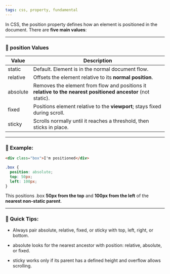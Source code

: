```yaml
---
tags: css, property, fundamental
---
```


In CSS, the position property defines how an element is positioned in the document. There are **five main values**:

---

### **🔧 position Values**

|**Value**|**Description**|
|---|---|
|static|Default. Element is in the normal document flow.|
|relative|Offsets the element relative to its **normal position**.|
|absolute|Removes the element from flow and positions it **relative to the nearest positioned ancestor** (not static).|
|fixed|Positions element relative to the **viewport**; stays fixed during scroll.|
|sticky|Scrolls normally until it reaches a threshold, then sticks in place.|

  
---

### **🧠 Example:**

```html
<div class="box">I'm positioned</div>
```

```css
.box {
  position: absolute;
  top: 50px;
  left: 100px;
}
```

This positions .box **50px from the top** and **100px from the left** of the **nearest non-static parent**.

---

### **🧲 Quick Tips:**

- Always pair absolute, relative, fixed, or sticky with top, left, right, or bottom.
    
- absolute looks for the nearest ancestor with position: relative, absolute, or fixed.
    
- sticky works only if its parent has a defined height and overflow allows scrolling.
    

